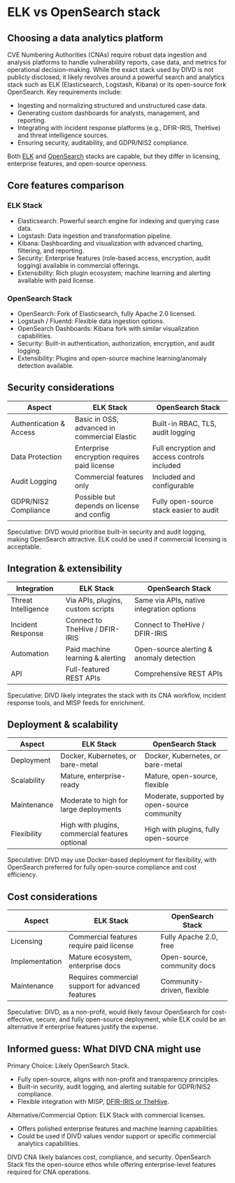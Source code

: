 # ELK vs OpenSearch stack

## Choosing a data analytics platform

CVE Numbering Authorities (CNAs) require robust data ingestion and analysis platforms to handle vulnerability reports, case data, and metrics for operational decision-making. While the exact stack used by DIVD is not publicly disclosed, it likely revolves around a powerful search and analytics stack such as ELK (Elasticsearch, Logstash, Kibana) or its open-source fork OpenSearch. Key requirements include:

* Ingesting and normalizing structured and unstructured case data.
* Generating custom dashboards for analysts, management, and reporting.
* Integrating with incident response platforms (e.g., DFIR-IRIS, TheHive) and threat intelligence sources.
* Ensuring security, auditability, and GDPR/NIS2 compliance.

Both [ELK](https://elastic-stack.readthedocs.io/en/latest/) and [OpenSearch](https://docs.opensearch.org/latest/) stacks are capable, but they differ in licensing, enterprise features, and open-source openness.

## Core features comparison

### ELK Stack

* Elasticsearch: Powerful search engine for indexing and querying case data.
* Logstash: Data ingestion and transformation pipeline.
* Kibana: Dashboarding and visualization with advanced charting, filtering, and reporting.
* Security: Enterprise features (role-based access, encryption, audit logging) available in commercial offerings.
* Extensibility: Rich plugin ecosystem; machine learning and alerting available with paid license.

### OpenSearch Stack

* OpenSearch: Fork of Elasticsearch, fully Apache 2.0 licensed.
* Logstash / Fluentd: Flexible data ingestion options.
* OpenSearch Dashboards: Kibana fork with similar visualization capabilities.
* Security: Built-in authentication, authorization, encryption, and audit logging.
* Extensibility: Plugins and open-source machine learning/anomaly detection available.

## Security considerations

| Aspect                  | ELK Stack                                    | OpenSearch Stack                             |
|-------------------------|----------------------------------------------|----------------------------------------------|
| Authentication & Access | Basic in OSS, advanced in commercial Elastic | Built-in RBAC, TLS, audit logging            |
| Data Protection         | Enterprise encryption requires paid license  | Full encryption and access controls included |
| Audit Logging           | Commercial features only                     | Included and configurable                    |
| GDPR/NIS2 Compliance    | Possible but depends on license and config   | Fully open-source stack easier to audit      |

Speculative: DIVD would prioritise built-in security and audit logging, making OpenSearch attractive. ELK could be used if commercial licensing is acceptable.

## Integration & extensibility

| Integration         | ELK Stack                         | OpenSearch Stack                          |
|---------------------|-----------------------------------|-------------------------------------------|
| Threat Intelligence | Via APIs, plugins, custom scripts | Same via APIs, native integration options |
| Incident Response   | Connect to TheHive / DFIR-IRIS    | Connect to TheHive / DFIR-IRIS            |
| Automation          | Paid machine learning & alerting  | Open-source alerting & anomaly detection  |
| API                 | Full-featured REST APIs           | Comprehensive REST APIs                   |

Speculative: DIVD likely integrates the stack with its CNA workflow, incident response tools, and MISP feeds for enrichment.

## Deployment & scalability

| Aspect      | ELK Stack                                       | OpenSearch Stack                             |
|-------------|-------------------------------------------------|----------------------------------------------|
| Deployment  | Docker, Kubernetes, or bare-metal               | Docker, Kubernetes, or bare-metal            |
| Scalability | Mature, enterprise-ready                        | Mature, open-source, flexible                |
| Maintenance | Moderate to high for large deployments          | Moderate, supported by open-source community |
| Flexibility | High with plugins, commercial features optional | High with plugins, fully open-source         |

Speculative: DIVD may use Docker-based deployment for flexibility, with OpenSearch preferred for fully open-source compliance and cost efficiency.

## Cost considerations

| Aspect         | ELK Stack                                         | OpenSearch Stack            |
|----------------|---------------------------------------------------|-----------------------------|
| Licensing      | Commercial features require paid license          | Fully Apache 2.0, free      |
| Implementation | Mature ecosystem, enterprise docs                 | Open-source, community docs |
| Maintenance    | Requires commercial support for advanced features | Community-driven, flexible  |

Speculative: DIVD, as a non-profit, would likely favour OpenSearch for cost-effective, secure, and fully open-source deployment, while ELK could be an alternative if enterprise features justify the expense.

## Informed guess: What DIVD CNA might use

Primary Choice: Likely OpenSearch Stack.

* Fully open-source, aligns with non-profit and transparency principles.
* Built-in security, audit logging, and alerting suitable for GDPR/NIS2 compliance.
* Flexible integration with MISP, [DFIR-IRIS or TheHive](thehive-vs-dfir-iris.md).

Alternative/Commercial Option: ELK Stack with commercial licenses.

* Offers polished enterprise features and machine learning capabilities.
* Could be used if DIVD values vendor support or specific commercial analytics capabilities.

DIVD CNA likely balances cost, compliance, and security. OpenSearch Stack fits the open-source ethos while offering enterprise-level features required for CNA operations.